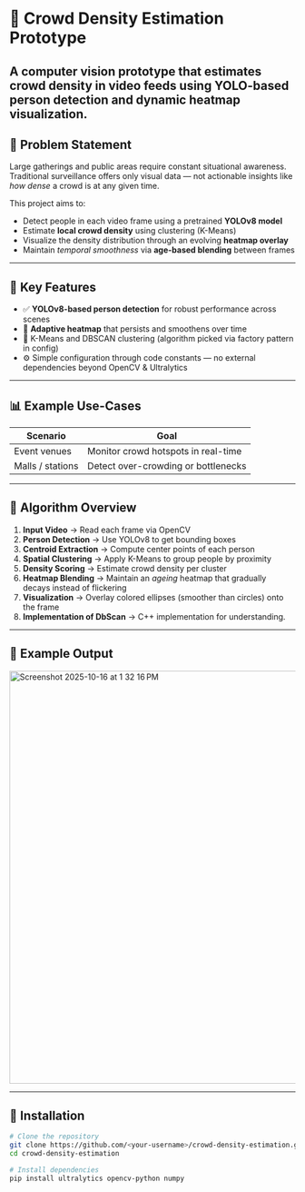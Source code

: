 # 🧠 Crowd Density Estimation Prototype

A computer vision prototype that estimates **crowd density in video feeds** using YOLO-based person detection and dynamic heatmap visualization.  
---

## 🎯 Problem Statement

Large gatherings and public areas require constant situational awareness.  
Traditional surveillance offers only visual data — not actionable insights like *how dense* a crowd is at any given time.

This project aims to:
- Detect people in each video frame using a pretrained **YOLOv8 model**  
- Estimate **local crowd density** using clustering (K-Means)  
- Visualize the density distribution through an evolving **heatmap overlay**  
- Maintain *temporal smoothness* via **age-based blending** between frames

---

## 🧩 Key Features

- ✅ **YOLOv8-based person detection** for robust performance across scenes  
- 🎨 **Adaptive heatmap** that persists and smoothens over time  
- 🧮 K-Means and DBSCAN clustering (algorithm picked via factory pattern in config)
 - ⚙️ Simple configuration through code constants — no external dependencies beyond OpenCV & Ultralytics  

---

## 📊 Example Use-Cases

| Scenario | Goal |
|-----------|------|
| Event venues | Monitor crowd hotspots in real-time |
| Malls / stations | Detect over-crowding or bottlenecks |

---

## 🧠 Algorithm Overview

1. **Input Video** → Read each frame via OpenCV  
2. **Person Detection** → Use YOLOv8 to get bounding boxes  
3. **Centroid Extraction** → Compute center points of each person  
4. **Spatial Clustering** → Apply K-Means to group people by proximity  
5. **Density Scoring** → Estimate crowd density per cluster  
6. **Heatmap Blending** → Maintain an *ageing* heatmap that gradually decays instead of flickering  
7. **Visualization** → Overlay colored ellipses (smoother than circles) onto the frame  
8. **Implementation of DbScan** → C++ implementation for understanding. 
---

## 📸 Example Output

<img width="1351" height="727" alt="Screenshot 2025-10-16 at 1 32 16 PM" src="https://github.com/user-attachments/assets/636f117c-9eb4-435b-a247-d22d24fcff83" />

---

## 🚀 Installation

```bash
# Clone the repository
git clone https://github.com/<your-username>/crowd-density-estimation.git
cd crowd-density-estimation

# Install dependencies
pip install ultralytics opencv-python numpy
